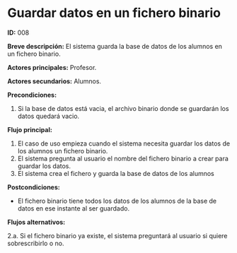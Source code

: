 # Guardar datos en un fichero binario

**ID:** 008

**Breve descripción:** El sistema guarda la base de datos de los alumnos en un fichero binario.

**Actores principales:** Profesor.

**Actores secundarios:** Alumnos.

**Precondiciones:**

1. Si la base de datos está vacia, el archivo binario donde se guardarán los datos quedará vacio.

**Flujo principal:**

1. El caso de uso empieza cuando el sistema necesita guardar los datos de los alumnos un fichero binario.
2. El sistema pregunta al usuario el nombre del fichero binario a crear para guardar los datos.
3. El sistema crea el fichero y guarda la base de datos de los alumnos

**Postcondiciones:**

* El fichero binario tiene todos los datos de los alumnos de la base de datos en ese instante al ser guardado.

**Flujos alternativos:**

2.a. Si el fichero binario ya existe, el sistema preguntará al usuario si quiere sobrescribirlo o no.
